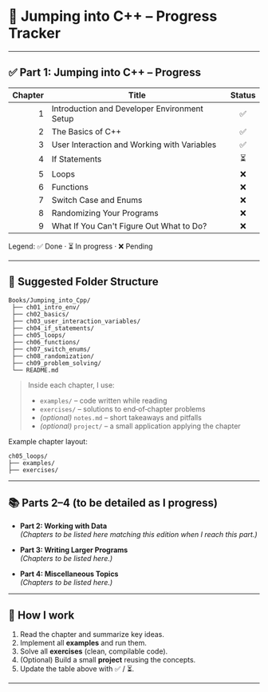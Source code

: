 # 📘 Jumping into C++ – Progress Tracker
---

## ✅ Part 1: Jumping into C++ – Progress

| Chapter | Title                                               | Status |
|--------:|-----------------------------------------------------|:------:|
| 1 | Introduction and Developer Environment Setup              | ✅ |
| 2 | The Basics of C++                                         | ✅ |
| 3 | User Interaction and Working with Variables               | ✅ |
| 4 | If Statements                                             | ⏳ |
| 5 | Loops                                                     | ❌ |
| 6 | Functions                                                 | ❌ |
| 7 | Switch Case and Enums                                     | ❌ |
| 8 | Randomizing Your Programs                                 | ❌ |
| 9 | What If You Can't Figure Out What to Do?                  | ❌ |

Legend: ✅ Done · ⏳ In progress · ❌ Pending

---

## 📂 Suggested Folder Structure

```text
Books/Jumping_into_Cpp/
 ├── ch01_intro_env/
 ├── ch02_basics/
 ├── ch03_user_interaction_variables/
 ├── ch04_if_statements/
 ├── ch05_loops/
 ├── ch06_functions/
 ├── ch07_switch_enums/
 ├── ch08_randomization/
 ├── ch09_problem_solving/
 └── README.md
```


> Inside each chapter, I use:
>
> - `examples/` – code written while reading
> - `exercises/` – solutions to end‑of‑chapter problems
> - *(optional)* `notes.md` – short takeaways and pitfalls
> - *(optional)* `project/` – a small application applying the chapter

Example chapter layout:

```text
ch05_loops/
├── examples/
├── exercises/
```

---


## 📚 Parts 2–4 (to be detailed as I progress)

- **Part 2: Working with Data**  
  *(Chapters to be listed here matching this edition when I reach this part.)*

- **Part 3: Writing Larger Programs**  
  *(Chapters to be listed here.)*

- **Part 4: Miscellaneous Topics**  
  *(Chapters to be listed here.)*

---


## 🔎 How I work
1. Read the chapter and summarize key ideas.
2. Implement all **examples** and run them.
3. Solve all **exercises** (clean, compilable code).
4. (Optional) Build a small **project** reusing the concepts.
5. Update the table above with ✅ / ⏳.

---

